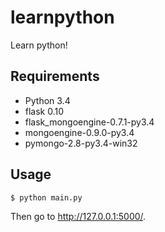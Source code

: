 # learnpython
Learn python!
## Requirements

- Python 3.4
- flask 0.10
- flask_mongoengine-0.7.1-py3.4
- mongoengine-0.9.0-py3.4
- pymongo-2.8-py3.4-win32

## Usage

	$ python main.py

Then go to http://127.0.0.1:5000/.